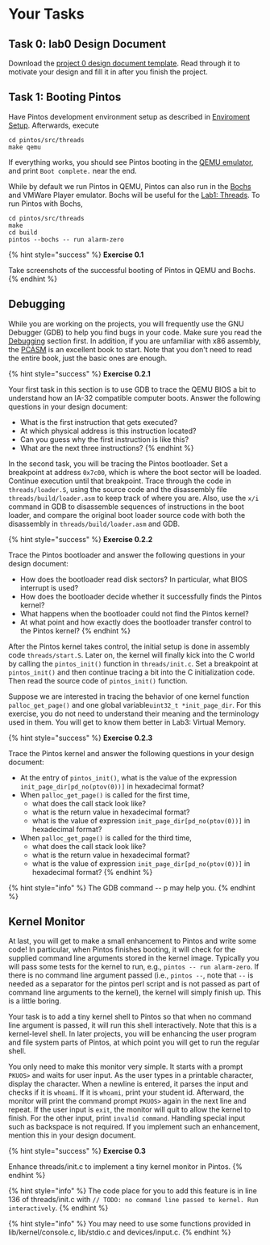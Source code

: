 # Your Tasks

## Task 0: lab0 Design Document

Download the [project 0 design document template](https://github.com/PKU-OS/pintos/blob/master/docs/p0.md). Read through it to motivate your design and fill it in after you finish the project.

## &#x20;Task 1: Booting Pintos

Have Pintos development environment setup as described in [Enviroment Setup](../../getting-started/environment-setup.md). Afterwards, execute

```shell
cd pintos/src/threads
make qemu
```

If everything works, you should see Pintos booting in the [QEMU emulator](http://www.qemu.org), and print `Boot complete.` near the end.

While by default we run Pintos in QEMU, Pintos can also run in the [Bochs](http://bochs.sourceforge.net) and VMWare Player emulator. Bochs will be useful for the [Lab1: Threads](../lab1-threads/). To run Pintos with Bochs,

```
cd pintos/src/threads
make 
cd build
pintos --bochs -- run alarm-zero
```

{% hint style="success" %}
**Exercise 0.1**

Take screenshots of the successful booting of Pintos in QEMU and Bochs.
{% endhint %}

## Debugging

While you are working on the projects, you will frequently use the GNU Debugger (GDB) to help you find bugs in your code. Make sure you read the [Debugging](your-tasks.md#undefined) section first. In addition, if you are unfamiliar with x86 assembly, the [PCASM](https://www.cs.jhu.edu/\~huang/cs318/fall21/project/specs/pcasm-book.pdf) is an excellent book to start. Note that you don't need to read the entire book, just the basic ones are enough.

{% hint style="success" %}
**Exercise 0.2.1**

Your first task in this section is to use GDB to trace the QEMU BIOS a bit to understand how an IA-32 compatible computer boots. Answer the following questions in your design document:

* What is the first instruction that gets executed?
* At which physical address is this instruction located?
* Can you guess why the first instruction is like this?
* What are the next three instructions?
{% endhint %}

In the second task, you will be tracing the Pintos bootloader. Set a breakpoint at address `0x7c00`, which is where the boot sector will be loaded. Continue execution until that breakpoint. Trace through the code in `threads/loader.S`, using the source code and the disassembly file `threads/build/loader.asm` to keep track of where you are. Also, use the `x/i` command in GDB to disassemble sequences of instructions in the boot loader, and compare the original boot loader source code with both the disassembly in `threads/build/loader.asm` and GDB.

{% hint style="success" %}
**Exercise 0.2.2**

Trace the Pintos bootloader and answer the following questions in your design document:

* How does the bootloader read disk sectors? In particular, what BIOS interrupt is used?
* How does the bootloader decide whether it successfully finds the Pintos kernel?
* What happens when the bootloader could not find the Pintos kernel?
* At what point and how exactly does the bootloader transfer control to the Pintos kernel?
{% endhint %}

After the Pintos kernel takes control, the initial setup is done in assembly code `threads/start.S`. Later on, the kernel will finally kick into the C world by calling the `pintos_init()` function in `threads/init.c`. Set a breakpoint at `pintos_init()` and then continue tracing a bit into the C initialization code. Then read the source code of `pintos_init()` function.

Suppose we are interested in tracing the behavior of one kernel function `palloc_get_page()` and one global variable`uint32_t *init_page_dir`. For this exercise, you do not need to understand their meaning and the terminology used in them. You will get to know them better in Lab3: Virtual Memory.

{% hint style="success" %}
**Exercise 0.2.3**

Trace the Pintos kernel and answer the following questions in your design document:

* At the entry of `pintos_init()`, what is the value of the expression `init_page_dir[pd_no(ptov(0))]` in hexadecimal format?
* When `palloc_get_page()` is called for the first time,
  * what does the call stack look like?
  * what is the return value in hexadecimal format?
  * what is the value of expression `init_page_dir[pd_no(ptov(0))]` in hexadecimal format?
* When `palloc_get_page()` is called for the third time,
  * what does the call stack look like?
  * what is the return value in hexadecimal format?
  * what is the value of expression `init_page_dir[pd_no(ptov(0))]` in hexadecimal format?
{% endhint %}

{% hint style="info" %}
The GDB command -- p may help you.
{% endhint %}

## Kernel Monitor

At last, you will get to make a small enhancement to Pintos and write some code! In particular, when Pintos finishes booting, it will check for the supplied command line arguments stored in the kernel image. Typically you will pass some tests for the kernel to run, e.g., `pintos -- run alarm-zero`. If there is no command line argument passed (i.e., `pintos --`, note that `--` is needed as a separator for the pintos perl script and is not passed as part of command line arguments to the kernel), the kernel will simply finish up. This is a little boring.

Your task is to add a tiny kernel shell to Pintos so that when no command line argument is passed, it will run this shell interactively. Note that this is a kernel-level shell. In later projects, you will be enhancing the user program and file system parts of Pintos, at which point you will get to run the regular shell.

You only need to make this monitor very simple. It starts with a prompt `PKUOS>` and waits for user input. As the user types in a printable character, display the character. When a newline is entered, it parses the input and checks if it is `whoami`. If it is `whoami`, print your student id. Afterward, the monitor will print the command prompt `PKUOS>` again in the next line and repeat. If the user input is `exit`, the monitor will quit to allow the kernel to finish. For the other input, print `invalid command`. Handling special input such as backspace is not required. If you implement such an enhancement, mention this in your design document.

{% hint style="success" %}
**Exercise 0.3**

Enhance threads/init.c to implement a tiny kernel monitor in Pintos.
{% endhint %}

{% hint style="info" %}
The code place for you to add this feature is in line 136 of threads/init.c with `// TODO: no command line passed to kernel. Run interactively`.
{% endhint %}

{% hint style="info" %}
You may need to use some functions provided in lib/kernel/console.c, lib/stdio.c and devices/input.c.
{% endhint %}
